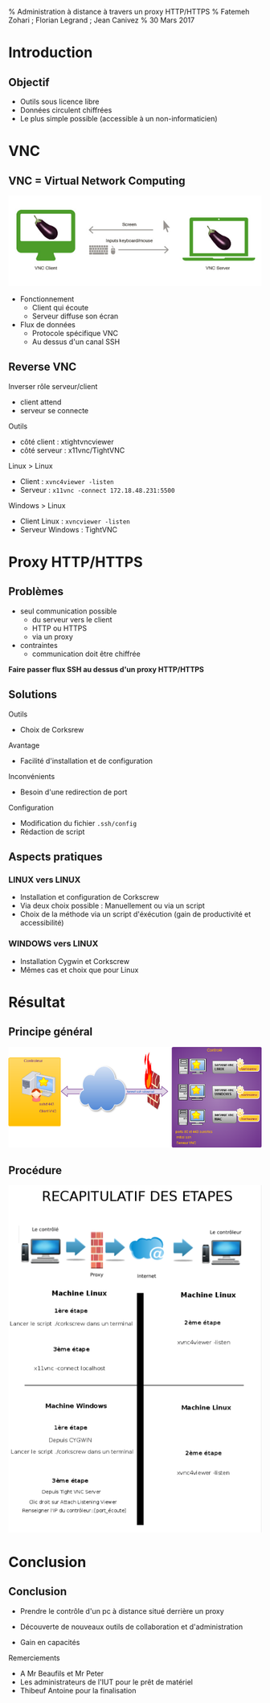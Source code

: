 % Administration à distance à travers un proxy HTTP/HTTPS
% Fatemeh Zohari ; Florian Legrand ; Jean Canivez
% 30 Mars 2017


# Introduction

## Objectif

- Outils sous licence libre
- Données circulent chiffrées
- Le plus simple possible (accessible à un non-informaticien) 


# VNC

## VNC = Virtual Network Computing

![](img/vnc-exemple.jpg)

- Fonctionnement
    - Client qui écoute
    - Serveur diffuse son écran
- Flux de données
    - Protocole spécifique VNC
    - Au dessus d'un canal SSH

## Reverse VNC

Inverser rôle serveur/client
- client attend
- serveur se connecte

Outils

- côté client : xtightvncviewer
- côté serveur : x11vnc/TightVNC

Linux > Linux

- Client : `xvnc4viewer -listen`
- Serveur : `x11vnc -connect 172.18.48.231:5500`

Windows > Linux

- Client Linux : `xvncviewer -listen`
- Serveur Windows : TightVNC


# Proxy HTTP/HTTPS

## Problèmes

- seul communication possible
    - du serveur vers le client
    - HTTP ou HTTPS
    - via un proxy
- contraintes
    - communication doit être chiffrée

**Faire passer flux SSH au dessus d'un proxy HTTP/HTTPS**


## Solutions

Outils
- Choix de Corksrew

Avantage
- Facilité d'installation et de configuration

Inconvénients
- Besoin d'une redirection de port 

Configuration
- Modification du fichier `.ssh/config`
- Rédaction de script

## Aspects pratiques

### LINUX vers LINUX

- Installation et configuration de Corkscrew
- Via deux choix possible : Manuellement ou via un script
- Choix de la méthode via un script d'éxécution (gain de productivité et accessibilité)

### WINDOWS vers LINUX

- Installation Cygwin et Corkscrew
- Mêmes cas et choix que pour Linux


# Résultat

## Principe général

![](img/vnc-ssh.png)

## Procédure

![](img/conclution.png)

# Conclusion

## Conclusion

- Prendre le contrôle d'un pc à distance situé derrière un proxy

- Découverte de nouveaux outils de collaboration et d'administration

- Gain en capacités

Remerciements

- A Mr Beaufils et Mr Peter
- Les administrateurs de l'IUT pour le prêt de matériel 
- Thibeuf Antoine pour la finalisation


